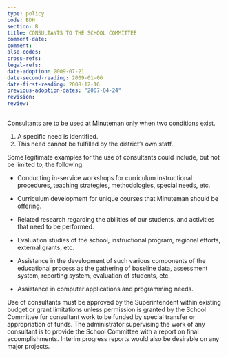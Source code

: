 ```yaml
---
type: policy
code: BDH
section: B
title: CONSULTANTS TO THE SCHOOL COMMITTEE
comment-date:
comment:
also-codes:
cross-refs:
legal-refs:
date-adoption: 2009-07-21
date-second-reading: 2009-01-06
date-first-reading: 2008-12-16
previous-adoption-dates: "2007-04-24"
revision: 
review: 
---
```


Consultants are to be used at Minuteman only when two conditions exist.

1.	A specific need is identified.
2.	This need cannot be fulfilled by the district’s own staff.

Some legitimate examples for the use of consultants could include, but not be limited to, the following:

* Conducting in-service workshops for curriculum instructional procedures, teaching strategies, methodologies, special needs, etc.

* Curriculum development for unique courses that Minuteman should be offering.  

* Related research regarding the abilities of our students, and activities that need to be performed.

* Evaluation studies of the school, instructional program, regional efforts, external grants, etc.

* Assistance in the development of such various components of the educational process as the gathering of baseline data, assessment system, reporting system, evaluation of students, etc.

* Assistance in computer applications and programming needs.

Use of consultants must be approved by the Superintendent within existing budget or grant limitations unless permission is granted by the School Committee for consultant work to be funded by special transfer or appropriation of funds. The administrator supervising the work of any consultant is to provide the School Committee with a report on final accomplishments. Interim progress reports would also be desirable on any major projects.


